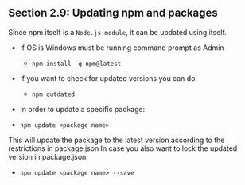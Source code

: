 ## Section 2.9: Updating npm and packages

Since npm itself is a `Node.js module`, it can be updated using itself.
- If OS is Windows must be running command prompt as Admin
  - `npm install -g npm@latest`

- If you want to check for updated versions you can do:
  - `npm outdated`

- In order to update a specific package:
- `npm update <package name>`

This will update the package to the latest version according to the restrictions in package.json
In case you also want to lock the updated version in package.json:
- `npm update <package name> --save`